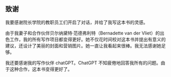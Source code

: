 ## 致谢

我要感谢院长学院的教职员工们开启了对话，并给了我写这本书的灵感。

由于我妻子和合作伙伴贝尔纳黛特·范德弗利特（Bernadette van der Vliet）的出色工作，我的所有写作项目都变得更好。她不仅花时间校对这本书并提出有意义的建议，还设计了美丽的封面和营销图片。她一直让我看起来很棒。我无法感谢她足够。

我还要感谢我的写作伙伴 chatGPT。ChatGPT 不知疲倦地回答我所有的问题。由于这种合作，这本书变得更好了。
